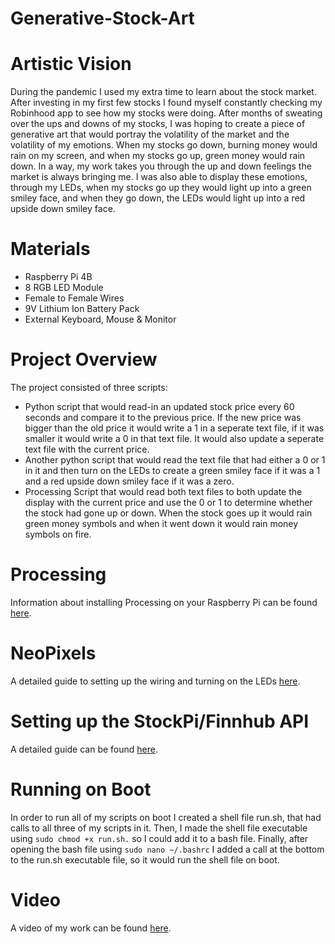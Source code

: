 # Generative-Stock-Art
# Artistic Vision
During the pandemic I used my extra time to learn about the stock market. After investing in my first few stocks I found myself constantly checking my Robinhood app to see how my stocks were doing. After months of sweating over the ups and downs of my stocks, I was hoping to create a piece of generative art that would portray the volatility of the market and the volatility of my emotions. When my stocks go down, burning money would rain on my screen, and when my stocks go up, green money would rain down. In a way, my work takes you through the up and down feelings the market is always bringing me. I was also able to display these emotions, through my LEDs, when my stocks go up they would light up into a green smiley face, and when they go down, the LEDs would light up into a red upside down smiley face.

# Materials
* Raspberry Pi 4B
* 8 RGB LED Module
* Female to Female Wires
* 9V Lithium Ion Battery Pack
* External Keyboard, Mouse & Monitor

# Project Overview
The project consisted of three scripts:
  * Python script that would read-in an updated stock price every 60 seconds and compare it to the previous price. If the new price was bigger than the old price it would write a 1 in a seperate text file, if it was smaller it would write a 0 in that text file. It would also update a seperate text file with the current price.
  * Another python script that would read the text file that had either a 0 or 1 in it and then turn on the LEDs to create a green smiley face if it was a 1 and a red upside down smiley face if it was a zero.
  * Processing Script that would read both text files to both update the display with the current price and use the 0 or 1 to determine whether the stock had gone up or down. When the stock goes up it would rain green money symbols and when it went down it would rain money symbols on fire.
# Processing
Information about installing Processing on your Raspberry Pi can be found [here](https://pi.processing.org/download/).
# NeoPixels
A detailed guide to setting up the wiring and turning on the LEDs [here](https://learn.adafruit.com/neopixels-on-raspberry-pi/raspberry-pi-wiring).
# Setting up the StockPi/Finnhub API
A detailed guide can be found [here](https://github.com/pranshuchittora/stockpi).
# Running on Boot
In order to run all of my scripts on boot I created a shell file run.sh, that had calls to all three of my scripts in it. Then, I made the shell file executable using `sudo chmod +x run.sh.` so I could add it to a bash file. Finally, after opening the bash file using `sudo nano ~/.bashrc` I added a call at the bottom to the run.sh executable file, so it would run the shell file on boot.
# Video
A video of my work can be found [here](https://www.youtube.com/watch?v=5K5YI9JsWlU).
